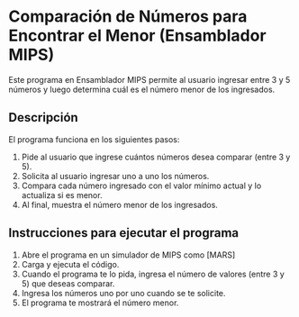 # Comparación de Números para Encontrar el Menor (Ensamblador MIPS)

Este programa en Ensamblador MIPS permite al usuario ingresar entre 3 y 5 números y luego determina cuál es el número menor de los ingresados.

## Descripción

El programa funciona en los siguientes pasos:

1. Pide al usuario que ingrese cuántos números desea comparar (entre 3 y 5).
2. Solicita al usuario ingresar uno a uno los números.
3. Compara cada número ingresado con el valor mínimo actual y lo actualiza si es menor.
4. Al final, muestra el número menor de los ingresados.

## Instrucciones para ejecutar el programa

1. Abre el programa en un simulador de MIPS como [MARS]
2. Carga y ejecuta el código.
3. Cuando el programa te lo pida, ingresa el número de valores (entre 3 y 5) que deseas comparar.
4. Ingresa los números uno por uno cuando se te solicite.
5. El programa te mostrará el número menor.
